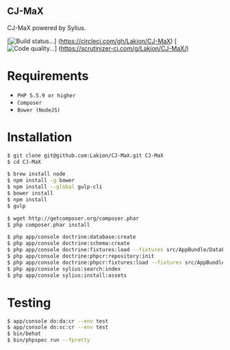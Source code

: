 CJ-MaX
------

CJ-MaX powered by Sylius.

[![Build status...](https://circleci.com/gh/Lakion/CJ-MaX.svg?style=svg&circle-token=8a59c9388cde465be97edf9941954454a76bffab)]
(https://circleci.com/gh/Lakion/CJ-MaX)
[![Code quality...](https://scrutinizer-ci.com/g/Lakion/CJ-MaX/badges/quality-score.png?b=master&s=f837ea39be33b8dbfd0b5e8de1fc8f12dade2ad8)]
(https://scrutinizer-ci.com/g/Lakion/CJ-MaX/)

Requirements
============

* ``PHP 5.5.9 or higher``
* ``Composer``
* ``Bower (NodeJS)``

Installation
============

```bash
$ git clone git@github.com:Lakion/CJ-MaX.git CJ-MaX
$ cd CJ-MaX

$ brew install node
$ npm install -g bower
$ npm install --global gulp-cli
$ bower install
$ npm install
$ gulp

$ wget http://getcomposer.org/composer.phar
$ php composer.phar install

$ php app/console doctrine:database:create
$ php app/console doctrine:schema:create
$ php app/console doctrine:fixtures:load --fixtures src/AppBundle/DataFixtures/ORM/
$ php app/console doctrine:phpcr:repository:init
$ php app/console doctrine:phpcr:fixtures:load --fixtures src/AppBundle/DataFixtures/PHPCR/
$ php app/console sylius:search:index
$ php app/console sylius:install:assets
```

Testing
=======

```bash
$ app/console do:da:cr --env test
$ app/console do:sc:cr --env test
$ bin/behat
$ bin/phpspec run --fpretty
```
